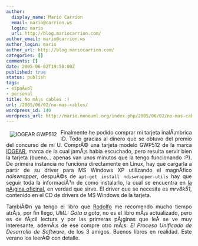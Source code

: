 ```yaml
---
author:
  display_name: Mario Carrion
  email: mario@carrion.ws
  login: mario
  url: http://blog.mariocarrion.com/
author_email: mario@carrion.ws
author_login: mario
author_url: http://blog.mariocarrion.com/
categories: []
comments: []
date: 2005-06-02T19:50:00Z
published: true
status: publish
tags:
- espaÃ±ol
- personal
title: No mÃ¡s cables :)
url: /2005/06/02/no-mas-cables/
wordpress_id: 140
wordpress_url: http://mario.monouml.org/index.php/2005/06/02/no-mas-cables/
---
```


<div style="clear:both;"></div>
<p align="justify"><img src="http://photos14.flickr.com/16978285_34b809cad8_o.jpg" align="left" hspace="10" vspace="5" title="IOGEAR GWP512" alt="IOGEAR GWP512"/>Finalmente he podido comprar mi tarjeta inalÃ¡mbrica :D. Todo gracias al dinero que se obtuvo del premio del concurso de mi U. ComprÃ© una tarjeta modelo GWP512 de la marca <a href="http://www.iogear.com">IOGEAR</a>, marca de la cual jamÃ¡s habia escuchado, pero resulta servir bien la tarjeta (bueno... apenas van unos minutos que la tengo funcionando :P). De primera instancia no funciona directamente en Linux, hay que cargarla a partir de su driver para MS Windows XP utilizando el magnÃ­fico <span style="font-style:italic;">ndiswrapper</span>, despuÃ©s de <code>apt-get install ndiswrapper-utils</code> hay que seguir toda la informaciÃ³n de como instalarlo, la cual se encuentra en <a href="http://ndiswrapper.sourceforge.net/phpwiki/index.php/Espa%F1ol">la pÃ¡gina oficinal</a>, en verdad que sirve. El driver que se necesita es <span style="font-style:italic;">mrv8k51</span>, contenido en el CD de drivers de MS Windows de la tarjeta.</p>
<p align="justify">
TambiÃ©n ya tengo el libro que <a href="http://rodolfocampero.blogspot.com">Rodolfo</a> me recomendo mucho tiempo atrÃ¡s, por fin llego, <span style="font-style:italic;">UML: Gota a gota</span>, no es el libro mÃ¡s actualizado, pero es de fÃ¡cil lectura y por las primeras pÃ¡ginas que leÃ­ se ve muy interesante, ademÃ¡s de ese compre otro mÃ¡s: <span style="font-style:italic;">El Proceso Unificado de Desarrollo de Software</span>, de los 3 amigos. Buenos libros en realidad. Este verano los leerÃ© con detalle.</p>
<div style="clear:both; padding-bottom: 0.25em;"></div>
